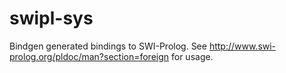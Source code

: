 # swipl-sys
Bindgen generated bindings to SWI-Prolog. See http://www.swi-prolog.org/pldoc/man?section=foreign for usage.
